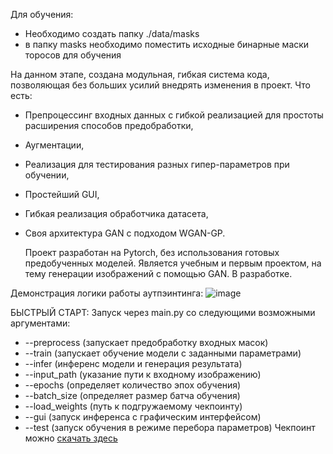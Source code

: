 Для обучения:
- Необходимо создать папку ./data/masks
- в папку masks необходимо поместить исходные бинарные маски торосов для обучения

На данном этапе, создана модульная, гибкая система кода, позволяющая без больших усилий внедрять изменения в проект.
Что есть:
- Препроцессинг входных данных с гибкой реализацией для простоты расширения способов предобработки,
- Аугментации,
- Реализация для тестирования разных гипер-параметров при обучении,
- Простейший GUI,
- Гибкая реализация обработчика датасета,
- Своя архитектура GAN с подходом WGAN-GP.

  Проект разработан на Pytorch, без использования готовых предобученных моделей.
  Является учебным и первым проектом, на тему генерации изображений с помощью GAN.
  В разработке.

Демонстрация логики работы аутпэинтинга:
![image](https://github.com/user-attachments/assets/adf1cb2d-1c97-4897-a10c-22c95c7549dc)

БЫСТРЫЙ СТАРТ:
Запуск через main.py со следующими возможными аргументами:
- --preprocess (запускает предобработку входных масок)
- --train (запускает обучение модели с заданными параметрами)
- --infer (инференс модели и генерация результата)
- --input_path (указание пути к входному изображению)
- --epochs (определяет количество эпох обучения)
- --batch_size (определяет размер батча обучения)
- --load_weights (путь к подгружаемому чекпоинту)
- --gui (запуск инференса с графическим интерфейсом)
- --test (запуск обучения в режиме перебора параметров)
Чекпоинт можно [скачать здесь](https://drive.google.com/file/d/1xmheylyamhO-CDPHMzwEOhsW9Em_SrLI/view?usp=sharing)
